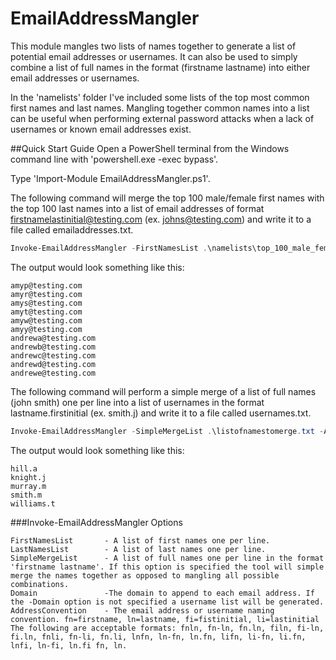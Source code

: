 # EmailAddressMangler
This module mangles two lists of names together to generate a list of potential email addresses or usernames. It can also be used to simply combine a list of full names in the format (firstname lastname) into either email addresses or usernames. 

In the 'namelists' folder I've included some lists of the top most common first names and last names. Mangling together common names into a list can be useful when performing external password attacks when a lack of usernames or known email addresses exist. 

##Quick Start Guide
Open a PowerShell terminal from the Windows command line with 'powershell.exe -exec bypass'.

Type 'Import-Module EmailAddressMangler.ps1'.

The following command will merge the top 100 male/female first names with the top 100 last names into a list of email addresses of format firstnamelastinitial@testing.com (ex. johns@testing.com) and write it to a file called emailaddresses.txt.

```PowerShell
Invoke-EmailAddressMangler -FirstNamesList .\namelists\top_100_male_female_first_names.txt -LastNamesList .\namelists\top_100_last_names.txt -AddressConvention fnli -Domain testing.com | Out-File -Encoding ascii emailaddresses.txt
```
The output would look something like this:
```
amyp@testing.com
amyr@testing.com
amys@testing.com
amyt@testing.com
amyw@testing.com
amyy@testing.com
andrewa@testing.com
andrewb@testing.com
andrewc@testing.com
andrewd@testing.com
andrewe@testing.com
```


The following command will perform a simple merge of a list of full names (john smith) one per line into a list of usernames in the format lastname.firstinitial (ex. smith.j) and write it to a file called usernames.txt.
   
```PowerShell
Invoke-EmailAddressMangler -SimpleMergeList .\listofnamestomerge.txt -AddressConvention ln.fi | Out-File -Encoding ascii usernames.txt
```

The output would look something like this:
```
hill.a
knight.j
murray.m
smith.m
williams.t
```

###Invoke-EmailAddressMangler Options
```
FirstNamesList       - A list of first names one per line.
LastNamesList        - A list of last names one per line.
SimpleMergeList      - A list of full names one per line in the format 'firstname lastname'. If this option is specified the tool will simple merge the names together as opposed to mangling all possible combinations.
Domain               -The domain to append to each email address. If the -Domain option is not specified a username list will be generated.
AddressConvention    - The email address or username naming convention. fn=firstname, ln=lastname, fi=fistinitial, li=lastinitial The following are acceptable formats: fnln, fn-ln, fn.ln, filn, fi-ln, fi.ln, fnli, fn-li, fn.li, lnfn, ln-fn, ln.fn, lifn, li-fn, li.fn, lnfi, ln-fi, ln.fi fn, ln.

```
